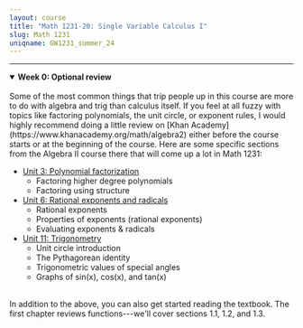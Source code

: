 ```yaml
---
layout: course
title: "Math 1231-20: Single Variable Calculus I"
slug: Math 1231
uniqname: GW1231_summer_24
---
```


---
<details markdown="1" open>
<summary><b>Week 0: Optional review</b></summary>

<br>
Some of the most common things that trip people up in this course are more to do with algebra and trig than calculus itself. If you feel at all fuzzy with topics like factoring polynomials, the unit circle, or exponent rules, I would highly recommend doing a little review on [Khan Academy](https://www.khanacademy.org/math/algebra2) either before the course starts or at the beginning of the course. Here are some specific sections from the Algebra II course there that will come up a lot in Math 1231: 

- [Unit 3: Polynomial factorization](https://www.khanacademy.org/math/algebra2/x2ec2f6f830c9fb89:poly-factor) 
	- Factoring higher degree polynomials
	- Factoring using structure
- [Unit 6: Rational exponents and radicals](https://www.khanacademy.org/math/algebra2/x2ec2f6f830c9fb89:exp)
	- Rational exponents
	- Properties of exponents (rational exponents)
	- Evaluating exponents & radicals
- [Unit 11: Trigonometry](https://www.khanacademy.org/math/algebra2/x2ec2f6f830c9fb89:trig) 
	- Unit circle introduction
	- The Pythagorean identity
	- Trigonometric values of special angles
	- Graphs of sin(x), cos(x), and tan(x)

<br>In addition to the above, you can also get started reading the textbook. The first chapter reviews functions---we'll cover sections 1.1, 1.2, and 1.3. 

</details>

<!--
<details markdown="1">
<summary><b>Week 1: July 1 - 4</b></summary>

###### **July 1:** Syllabus, review of functions, intro to limits
- Read before class
	- [Course syllabus](/assets/documents/GW1231_summer_24_syllabus.pdf)
	- OpenStax 1.1-3 on functions
	- OpenStax 2.2 except for infinite limits

###### **July 2:** Limit laws, continuity, trig limits
- Read before class
	- OpenStax 2.3
	- OpenStax 2.4

###### **July 3:** Infinite limits, intro to derivatives
- Read before class
	- OpenStax 2.2 on infinite limits
	- OpenStax 4.6, ignore anything to do with sketching graphs, formal definitions, or transcendental functions
	- OpenStax 3.1
- Due
	- Mastery quiz 1 (in class)
	- WeBWorK *0 Tutorial*
	- WeBWorK *1-1 Functions* 

###### **July 4:** Holiday, no class 

###### **Due Sunday 7/7:**
- WeBWorK *2-3a Limit Laws*
- WeBWorK *2-3b Computing Limits*
- WeBWorK *2-3c Squeeze Theorem*
- WeBWorK *2-3d Trigonometric Limits*

<br>

</details>


<details markdown="1">
<summary><b>Week 2: July 8 - 11</b></summary>

###### **July 8:** Tangent lines, computing derivatives
- Read before class
	- OpenStax 3.1 (again)
	- OpenStax 3.2 
	- OpenStax 3.3
- Due
	- Mastery quiz 2 (in class)
	- WeBWorK *2-2 Infinite Limits*
	- WeBWorK *4-6 Limits at Infinity*

###### **July 9:** Trig derivatives, chain rule
- Read before class
	- OpenStax 3.5
	- OpenStax 3.6

###### **July 10:** Rates of change, linear approximation
- Read before class
	- OpenStax 3.4
	- OpenStax 4.2
- Due 
	- Mastery quiz 3 (in class)
	- WeBWorK *3-1 Intro to Derivatives* 

###### **July 11:** Implicit differentiation, intro to related rates
- Read before class
	- OpenStax 3.8
	- OpenStax 4.1
- Due
	- WeBWorK *3-3 Differentiation Rules*
	- WeBWorK *3-6 Trig Chain*

###### **Due Sunday 7/14:**
- WeBWorK *3-4 Rates of Change* 
- WeBWorK *3-3b Tangent Lines*
- WeBWorK *4-2 Linear Approximation* 

<br>

</details>


<details markdown="1">
<summary><b>Week 3: July 15 - 18</b></summary>

###### **July 15:** More related rates, midterm review
- Read before class
	- OpenStax 4.1 (again)
- Due 
	- Mastery quiz 4 (in class)
	- WeBWorK *3-8 Implicit Differentiation*

###### **July 16:** Midterm 1 (M1, M2, S1, S2, S3)

###### **July 17:** Extreme Value Theorem, maxima and minima
- Read before class
	- OpenStax 4.3
- Due 
	- Mastery quiz 5 (in class)
	- WeBWorK *4-1 Related Rates* 

###### **July 18:** Mean Value Theorem, classifying critical points
- Read before class
	- OpenStax 4.4
	- OpenStax 4.5

###### **Due Sunday 7/21:**
- WeBWorK *4-3 Critical Points and Extreme Values* 

<br>

</details>


<details markdown="1">
<summary><b>Week 4: July 22 - 25</b></summary>

###### **July 22:** Concavity and curve sketching
- Read before class
	- OpenStax 4.5 (again)
	- OpenStax 4.6 (again)
- Due
	- Mastery quiz 6 (in class)
	- WeBWorK *4-4 Mean Value Theorem*
	- WeBWorK *4-5a Relative Extrema*

###### **July 23:** Applied optimization
- Read before class
	- OpenStax 4.7

###### **July 24:** More optimization, midterm review
- Read before class
	- OpenStax 4.7 (again)
- Due 
	- Mastery quiz 7 (in class)
	- WeBWorK *4-5b Sketching Graphs*

###### **July 25:** Midterm 2 (M3, S4, S5, S6)
- Due 
	- WeBWorK *4-7 Optimization*

<br>

</details>


<details markdown="1">
<summary><b>Week 5: July 29 - August 1</b></summary>

###### **July 29:** The area problem and Riemann sums
- Read before class
	- OpenStax 5.1
- Due 
	- Mastery quiz 8 (in class)

###### **July 30:** Properties of definite integrals, FTC 1
- Read before class
	- OpenStax 5.2 except the part about average values
	- OpenStax 5.3 from Theorem 5.4 onward

###### **July 31:** Antiderivatives, FTC 2
- Read before class
	- OpenStax 4.10
	- OpenStax 5.4
- Due
	- WeBWorK *5-1 Riemann sums*

###### **August 1:** Integration by substitution, finding areas
- Read before class
	- OpenStax 5.5
	- OpenStax 6.1
- Due
	- Mastery quiz 9 (in class) 
	- WeBWorK *5-2 Definite Integrals*
	- WeBWorK *5-3 FTC Part 1*

###### **Due Sunday 8/4:**
- WeBWorK *5-4 Computing Integrals and FTC Part 2*

<br>

</details>


<details markdown="1">
<summary><b>Week 5: August 5 - August 8</b></summary>

###### **August 5:** Applications of integration
- Read before class
	- OpenStax 5.2 on average values
	- OpenStax 6.5
- Due
	- Mastery quiz 10 (in class)
	- WeBWorK *5-5 Integration by Substitution*
	- WeBWorK *6-1 Areas*

###### **August 6:** Finding volumes, solids of revolution
- Read before class
	- OpenStax 6.2
	- OpenStax 6.3

###### **August 7:** More on solids of revolution, final review
- Read before class
	- OpenStax 6.2 (again)
	- OpenStax 6.3 (again)
- Due
	- Mastery quiz 11 (in class)
	- WeBWorK *6-5 Physical Applications* 
	- WeBWorK *6-x Averages* 

###### **August 8:** Final exam
- Due
	- WeBWork *6-2 Volumes by Slicing* 
	- WeBWork *6-3 Volumes by Shells*

<br>

</details>-->